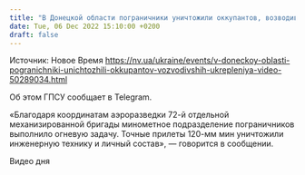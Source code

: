 ```yaml
---
title: "В Донецкой области пограничники уничтожили оккупантов, возводивших укрепления — видео"
date: Tue, 06 Dec 2022 15:10:00 +0200
draft: false
---
```

Источник: Новое Время https://nv.ua/ukraine/events/v-doneckoy-oblasti-pogranichniki-unichtozhili-okkupantov-vozvodivshih-ukrepleniya-video-50289034.html


Об этом ГПСУ сообщает в Telegram.

«Благодаря координатам аэроразведки 72-й отдельной механизированной бригады минометное подразделение пограничников выполнило огневую задачу. Точные прилеты 120-мм мин уничтожили инженерную технику и личный состав», — говорится в сообщении.

 Видео дня   
